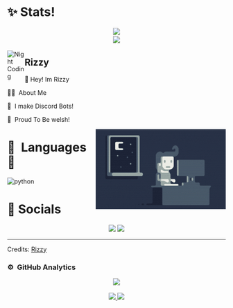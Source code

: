# ✨ Stats!

<div align="center">
    <img src="https://komarev.com/ghpvc/?username=rizzycoding&color=32CD32"/>
</div>


<div align="center">
    <a href="https://discord.com/users/952534330897469502" title="Discord Profile"><img src="https://lanyard-profile-readme.vercel.app/api/952534330897469502"></a>
</div>


<img alt="Night Coding" src="./assets/Hand%20Wave.gif" width='40' align="left"/><h2>Rizzy</h2>
👋 Hey! Im Rizzy

👨‍💼 &nbsp;About Me

🤖 &nbsp;I make Discord Bots!

🏴󠁧󠁢󠁷󠁬󠁳󠁿 &nbsp;Proud To Be welsh!


<img alt="Night Coding" src="https://raw.githubusercontent.com/AVS1508/AVS1508/master/assets/Night-Coding.gif" align="right"/>

# **🔨 &nbsp;Languages 🔨**

![python](https://camo.githubusercontent.com/1d60a65352c961dc0bc3bfcddb926a34787b47ffced9bcadeaea32962297ef5a/68747470733a2f2f696d672e736869656c64732e696f2f62616467652f2d507974686f6e2d3035313232413f7374796c653d666c6174266c6f676f3d707974686f6e)

# 📱 Socials
<div align="center">
    <a href="https://discord.gg/frendo" target="_blank"><img src="https://shields.io/badge/Frendo-111111.svg?&style=for-the-badge&logo=discord"></a>
    <a href="https://github.com/rizzycoding" target="_blank"><img src="https://shields.io/badge/RizzyCoding-111111.svg?&style=for-the-badge&logo=github"></a>
</div>

-----
Credits: [Rizzy](https://github.com/RizzyCoding)

### ⚙️ &nbsp;GitHub Analytics

<div align="center">
    <img src="https://komarev.com/ghpvc/?username=rizzycoding&color=32CD32"/>
</div>
<p align="center">
<a href="https://github.com/RizzyCoding">
  <img height="180em" src="https://github-readme-stats-eight-theta.vercel.app/api?username=RizzyCoding&show_icons=true&theme=algolia&include_all_commits=true&count_private=true"/>
  <img height="180em" src="https://github-readme-stats-eight-theta.vercel.app/api/top-langs/?username=RizzyCoding&layout=compact&langs_count=8&theme=algolia"/>
</a>
</p>
